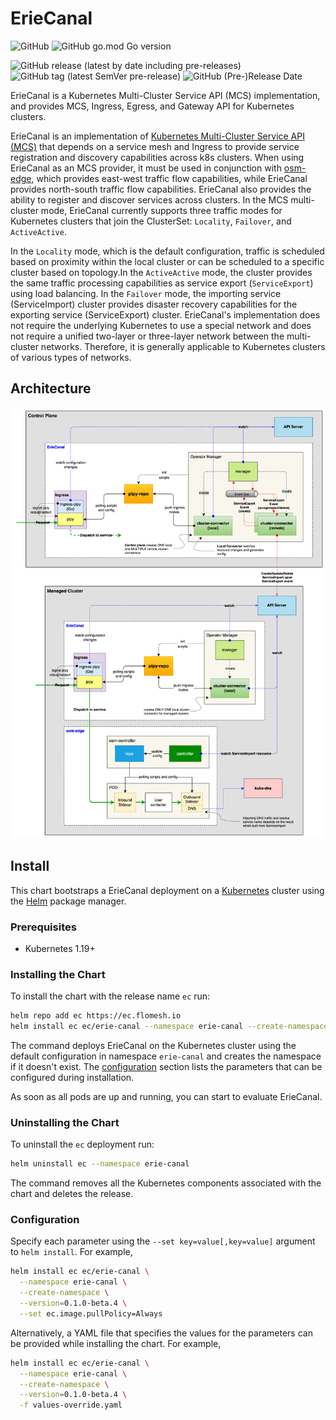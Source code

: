 # ErieCanal
![GitHub](https://img.shields.io/github/license/flomesh-io/ErieCanal?style=flat-square)
![GitHub go.mod Go version](https://img.shields.io/github/go-mod/go-version/flomesh-io/ErieCanal?style=flat-square)

![GitHub release (latest by date including pre-releases)](https://img.shields.io/github/v/release/flomesh-io/ErieCanal?include_prereleases&style=flat-square)
![GitHub tag (latest SemVer pre-release)](https://img.shields.io/github/v/tag/flomesh-io/ErieCanal?include_prereleases&style=flat-square)
![GitHub (Pre-)Release Date](https://img.shields.io/github/release-date-pre/flomesh-io/ErieCanal?style=flat-square)

ErieCanal is a Kubernetes Multi-Cluster Service API (MCS) implementation, and provides MCS, Ingress, Egress, and Gateway API for Kubernetes clusters.

ErieCanal is an implementation of [Kubernetes Multi-Cluster Service API (MCS)](https://github.com/kubernetes-sigs/mcs-api) that depends on a service mesh and Ingress to provide service registration and discovery capabilities across k8s clusters. When using ErieCanal as an MCS provider, it must be used in conjunction with [osm-edge](https://github.com/flomesh-io/osm-edge), which provides east-west traffic flow capabilities, while ErieCanal provides north-south traffic flow capabilities. ErieCanal also provides the ability to register and discover services across clusters. In the MCS multi-cluster mode, ErieCanal currently supports three traffic modes for Kubernetes clusters that join the ClusterSet: `Locality`, `Failover`, and `ActiveActive`. 

In the `Locality` mode, which is the default configuration, traffic is scheduled based on proximity within the local cluster or can be scheduled to a specific cluster based on topology.In the `ActiveActive` mode, the cluster provides the same traffic processing capabilities as service export (`ServiceExport`) using load balancing. In the `Failover` mode, the importing service (ServiceImport) cluster provides disaster recovery capabilities for the exporting service (ServiceExport) cluster. ErieCanal's implementation does not require the underlying Kubernetes to use a special network and does not require a unified two-layer or three-layer network between the multi-cluster networks. Therefore, it is generally applicable to Kubernetes clusters of various types of networks.

## Architecture

![ErieCanal Architecture diagram](architecture.png)

## Install

This chart bootstraps a ErieCanal deployment on a [Kubernetes](http://kubernetes.io) cluster using the [Helm](https://helm.sh) package manager.

### Prerequisites

- Kubernetes 1.19+

### Installing the Chart

To install the chart with the release name `ec` run:

```bash
helm repo add ec https://ec.flomesh.io
helm install ec ec/erie-canal --namespace erie-canal --create-namespace --version=0.1.0-beta.4
```

The command deploys ErieCanal on the Kubernetes cluster using the default configuration in namespace `erie-canal` and creates the namespace if it doesn't exist. The [configuration](#configuration) section lists the parameters that can be configured during installation.

As soon as all pods are up and running, you can start to evaluate ErieCanal.

### Uninstalling the Chart

To uninstall the `ec` deployment run:

```bash
helm uninstall ec --namespace erie-canal
```

The command removes all the Kubernetes components associated with the chart and deletes the release.

### Configuration

Specify each parameter using the `--set key=value[,key=value]` argument to `helm install`. For example,

```bash
helm install ec ec/erie-canal \
  --namespace erie-canal \
  --create-namespace \
  --version=0.1.0-beta.4 \
  --set ec.image.pullPolicy=Always
```

Alternatively, a YAML file that specifies the values for the parameters can be provided while installing the chart. For example,

```bash
helm install ec ec/erie-canal \
  --namespace erie-canal \
  --create-namespace \
  --version=0.1.0-beta.4 \
  -f values-override.yaml
```
